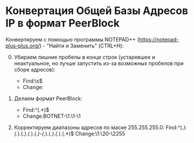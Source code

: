 # Конвертация Общей Базы Адресов IP в формат PeerBlock

Конвертируем с помощью программы NOTEPAD++ (https://notepad-plus-plus.org/) - "Найти и Заменить" (CTRL+H):

0. Убираем лишние пробелы в конце строк (устаревшее и неактуальное, но лучше запустить из-за возможных пробелов при сборе адресов):
	* Find:\s$
	* Change:

1. Делаем формат PeerBlock:
	* Find:^(.*)$
	* Change:BOTNET-\1:\1-\1

2. Корректируем диапазоны адресов по маске 255.255.255.0:
	Find:^(.*):(.*).(.*).(.*).(.*)-(.*).(.*).(.*).(.*)$
	Change:\1:\20-\2255
